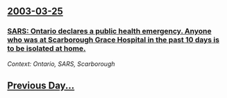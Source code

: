 ## [2003-03-25](/news/2003/03/25/index.md)

### [ SARS: Ontario declares a public health emergency. Anyone who was at Scarborough Grace Hospital in the past 10 days is to be isolated at home.](/news/2003/03/25/sars-ontario-declares-a-public-health-emergency-anyone-who-was-at-scarborough-grace-hospital-in-the-past-10-days-is-to-be-isolated-at-hom.md)
_Context: Ontario, SARS, Scarborough_

## [Previous Day...](/news/2003/03/24/index.md)

